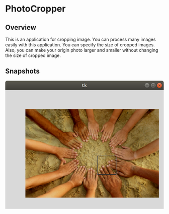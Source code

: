 # PhotoCropper
## Overview
This is an application for cropping image. You can process many images easily with this application. You can specify the size of cropped images. Also, you can make your origin photo larger and smaller without changing the size of cropped image.
## Snapshots
![Snapshot 1](/snapshots/Screenshot_1.png)
